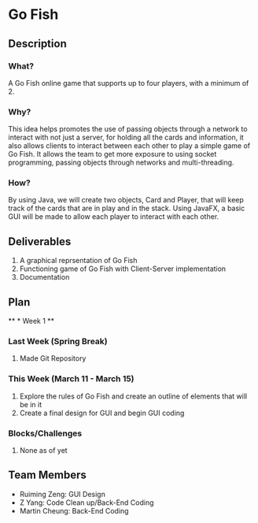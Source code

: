 # Go Fish
## Description
### What?
A Go Fish online game that supports up to four players, with a minimum of 2. 
### Why?
This idea helps promotes the use of passing objects through a network to interact with not just a server, for holding all the cards and information, it also allows clients to interact between each other to play a simple game of Go Fish. It allows the team to get more exposure to using socket programming, passing objects through networks and multi-threading.
### How?
By using Java, we will create two objects, Card and Player, that will keep track of the cards that are in play and in the stack. Using JavaFX, a basic GUI will be made to allow each player to interact with each other.
## Deliverables
1. A graphical reprsentation of Go Fish
2. Functioning game of Go Fish with Client-Server implementation
3. Documentation 
## Plan
** * Week 1 **
### Last Week (Spring Break)
1. Made Git Repository

### This Week (March 11 - March 15)
1. Explore the rules of Go Fish and create an outline of elements that will be in it
2. Create a final design for GUI and begin GUI coding

### Blocks/Challenges
1. None as of yet

## Team Members
- Ruiming Zeng: GUI Design
- Z Yang: Code Clean up/Back-End Coding
- Martin Cheung: Back-End Coding
